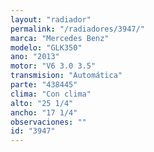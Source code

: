 ```yaml
---
layout: "radiador"
permalink: "/radiadores/3947/"
marca: "Mercedes Benz"
modelo: "GLK350"
ano: "2013"
motor: "V6 3.0 3.5"
transmision: "Automática"
parte: "438445"
clima: "Con clima"
alto: "25 1/4"
ancho: "17 1/4"
observaciones: ""
id: "3947"
---
```


